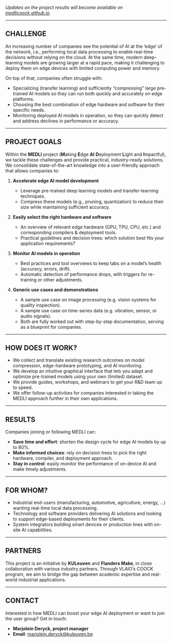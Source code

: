 *Updates on the project results will become available on [medlicoock.github.io](https://medlicoock.github.io/).*

---

## CHALLENGE

An increasing number of companies see the potential of AI at the ‘edge’ of the network, i.e., performing local data processing to enable real-time decisions without relying on the cloud. At the same time, modern deep-learning models are growing larger at a rapid pace, making it challenging to deploy them on edge devices with limited computing power and memory.

On top of that, companies often struggle with:
- Specializing (transfer learning) and sufficiently “compressing” large pre-trained AI models so they can run both quickly and accurately on edge platforms.
- Choosing the best combination of edge hardware and software for their specific needs.
- Monitoring deployed AI models in operation, so they can quickly detect and address declines in performance or accuracy.

---

## PROJECT GOALS

Within the **MEDLI** project (**M**aking **E**dge **AI** **D**eployment **L**ight and **I**mpactful), we tackle these challenges and provide practical, industry-ready solutions. We consolidate state-of-the-art knowledge into a user-friendly approach that allows companies to:

1. **Accelerate edge AI model development**  
   - Leverage pre-trained deep learning models and transfer-learning techniques.  
   - Compress these models (e.g., pruning, quantization) to reduce their size while maintaining sufficient accuracy.

2. **Easily select the right hardware and software**  
   - An overview of relevant edge hardware (GPU, TPU, CPU, etc.) and corresponding compilers & deployment tools.  
   - Practical guidelines and decision trees: which solution best fits your application requirements?

3. **Monitor AI models in operation**  
   - Best practices and tool overviews to keep tabs on a model’s health (accuracy, errors, drift).  
   - Automatic detection of performance drops, with triggers for re-training or other adjustments.

4. **Generic use cases and demonstrations**  
   - A sample use case on image processing (e.g. vision systems for quality inspection).  
   - A sample use case on time-series data (e.g. vibration, sensor, or audio signals).  
   - Both are fully worked out with step-by-step documentation, serving as a blueprint for companies.

---

## HOW DOES IT WORK?

- We collect and translate existing research outcomes on model compression, edge-hardware prototyping, and AI monitoring.  
- We develop an intuitive graphical interface that lets you adapt and optimize pre-trained models using your own (limited) dataset.  
- We provide guides, workshops, and webinars to get your R&D team up to speed.  
- We offer follow-up activities for companies interested in taking the MEDLI approach further in their own applications.

---

## RESULTS

Companies joining or following MEDLI can:

- **Save time and effort**: shorten the design cycle for edge AI models by up to 80%.  
- **Make informed choices**: rely on decision trees to pick the right hardware, compiler, and deployment approach.  
- **Stay in control**: easily monitor the performance of on-device AI and make timely adjustments.

---

## FOR WHOM?

- Industrial end-users (manufacturing, automotive, agriculture, energy, …) wanting real-time local data processing.  
- Technology and software providers delivering AI solutions and looking to support edge-based deployments for their clients.  
- System integrators building smart devices or production lines with on-site AI capabilities.

---

## PARTNERS

This project is an initiative by **KULeuven** and **Flanders Make**, in close collaboration with various industry partners. Through VLAIO’s COOCK program, we aim to bridge the gap between academic expertise and real-world industrial applications.

---

## CONTACT

Interested in how MEDLI can boost your edge AI deployment or want to join the user group? Get in touch:

- **Marjolein Deryck, project manager**  
- **Email**: [marjolein.deryck@kuleuven.be](mailto:marjolein.deryck@kuleuven.be)